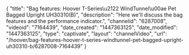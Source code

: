{
    "title": "Bag features: Hoover T-Series\u2122 WindTunnel\u00ae Pet Bagged Upright UH30310(B)",
    "description": "Here we'll discuss the bag features and the performance indicator.",
    "channelid": "6287008",
    "videoid": "7164439",
    "date_created": "1447363125",
    "date_modified": "1447363125",
    "type": "captivate",
    "layout": "channelVideo",
    "url": "\/hoover\/bag-features-hoover-t-series-windtunnel-pet-bagged-upright-uh30310-b\/6287008-7164439"
}